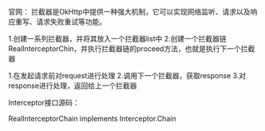 官网：
拦截器是OkHttp中提供一种强大机制，它可以实现网络监听、请求以及响应重写、请求失败重试等功能。

1.创建一系列拦截器，并将其放入一个拦截器list中
2.创建一个拦截器链RealInterceptorChin，并执行拦截器链的proceed方法，也就是执行下一个拦截器

1.在发起请求前对request进行处理
2.调用下一个拦截器，获取response
3.对response进行处理，返回给上一个拦截器

Interceptor接口源码：

RealInterceptorChain implements Interceptor.Chain